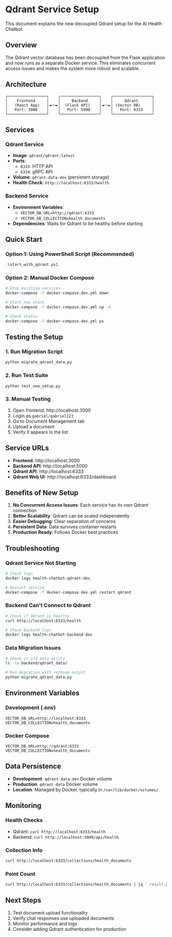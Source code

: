 # Qdrant Service Setup

This document explains the new decoupled Qdrant setup for the AI Health Chatbot.

## Overview

The Qdrant vector database has been decoupled from the Flask application and now runs as a separate Docker service. This eliminates concurrent access issues and makes the system more robust and scalable.

## Architecture

```
┌─────────────────┐    ┌─────────────────┐    ┌─────────────────┐
│    Frontend     │    │     Backend     │    │     Qdrant      │
│   (React App)   │◄──►│  (Flask API)    │◄──►│ (Vector DB)     │
│   Port: 3000    │    │   Port: 5000    │    │   Port: 6333    │
└─────────────────┘    └─────────────────┘    └─────────────────┘
```

## Services

### Qdrant Service
- **Image**: `qdrant/qdrant:latest`
- **Ports**: 
  - `6333`: HTTP API
  - `6334`: gRPC API
- **Volume**: `qdrant-data-dev` (persistent storage)
- **Health Check**: `http://localhost:6333/health`

### Backend Service
- **Environment Variables**:
  - `VECTOR_DB_URL=http://qdrant:6333`
  - `VECTOR_DB_COLLECTION=health_documents`
- **Dependencies**: Waits for Qdrant to be healthy before starting

## Quick Start

### Option 1: Using PowerShell Script (Recommended)
```powershell
.\start_with_qdrant.ps1
```

### Option 2: Manual Docker Compose
```bash
# Stop existing services
docker-compose -f docker-compose.dev.yml down

# Start new stack
docker-compose -f docker-compose.dev.yml up -d

# Check status
docker-compose -f docker-compose.dev.yml ps
```

## Testing the Setup

### 1. Run Migration Script
```bash
python migrate_qdrant_data.py
```

### 2. Run Test Suite
```bash
python test_new_setup.py
```

### 3. Manual Testing
1. Open frontend: http://localhost:3000
2. Login as `gabriel/gabriel123`
3. Go to Document Management tab
4. Upload a document
5. Verify it appears in the list

## Service URLs

- **Frontend**: http://localhost:3000
- **Backend API**: http://localhost:5000
- **Qdrant API**: http://localhost:6333
- **Qdrant Web UI**: http://localhost:6333/dashboard

## Benefits of New Setup

1. **No Concurrent Access Issues**: Each service has its own Qdrant connection
2. **Better Scalability**: Qdrant can be scaled independently
3. **Easier Debugging**: Clear separation of concerns
4. **Persistent Data**: Data survives container restarts
5. **Production Ready**: Follows Docker best practices

## Troubleshooting

### Qdrant Service Not Starting
```bash
# Check logs
docker logs health-chatbot-qdrant-dev

# Restart service
docker-compose -f docker-compose.dev.yml restart qdrant
```

### Backend Can't Connect to Qdrant
```bash
# Check if Qdrant is healthy
curl http://localhost:6333/health

# Check backend logs
docker logs health-chatbot-backend-dev
```

### Data Migration Issues
```bash
# Check if old data exists
ls -la backend/qdrant_data/

# Run migration with verbose output
python migrate_qdrant_data.py
```

## Environment Variables

### Development (.env)
```env
VECTOR_DB_URL=http://localhost:6333
VECTOR_DB_COLLECTION=health_documents
```

### Docker Compose
```env
VECTOR_DB_URL=http://qdrant:6333
VECTOR_DB_COLLECTION=health_documents
```

## Data Persistence

- **Development**: `qdrant-data-dev` Docker volume
- **Production**: `qdrant-data` Docker volume
- **Location**: Managed by Docker, typically in `/var/lib/docker/volumes/`

## Monitoring

### Health Checks
- Qdrant: `curl http://localhost:6333/health`
- Backend: `curl http://localhost:5000/api/health`

### Collection Info
```bash
curl http://localhost:6333/collections/health_documents
```

### Point Count
```bash
curl http://localhost:6333/collections/health_documents | jq '.result.points_count'
```

## Next Steps

1. Test document upload functionality
2. Verify chat responses use uploaded documents
3. Monitor performance and logs
4. Consider adding Qdrant authentication for production
